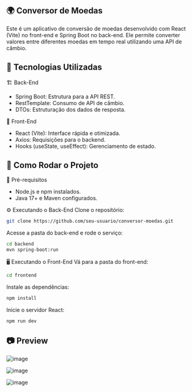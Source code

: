 ## 🌍 Conversor de Moedas
Este é um aplicativo de conversão de moedas desenvolvido com React (Vite) no front-end e Spring Boot no back-end. Ele permite converter valores entre diferentes moedas em tempo real utilizando uma API de câmbio.

## 🚀 Tecnologias Utilizadas

🏗️ Back-End
- Spring Boot: Estrutura para a API REST.
- RestTemplate: Consumo de API de câmbio.
- DTOs: Estruturação dos dados de resposta.

🎨 Front-End
- React (Vite): Interface rápida e otimizada.
- Axios: Requisições para o backend.
- Hooks (useState, useEffect): Gerenciamento de estado.

## 🔧 Como Rodar o Projeto

📌 Pré-requisitos
- Node.js e npm instalados.
- Java 17+ e Maven configurados.

⚙️ Executando o Back-End
Clone o repositório:
```bash
git clone https://github.com/seu-usuario/conversor-moedas.git
```
Acesse a pasta do back-end e rode o serviço:
```bash
cd backend
mvn spring-boot:run
```

🖥️ Executando o Front-End
Vá para a pasta do front-end:
```bash
cd frontend
```

Instale as dependências:
```bash
npm install
```

Inicie o servidor React:
```bash
npm run dev
```

## 📷 Preview

![image](https://github.com/user-attachments/assets/5816262b-153a-4afe-9d2a-5af6a0744ddc)

![image](https://github.com/user-attachments/assets/5229f459-371e-49fb-a1bc-6f72a4064d3d)

![image](https://github.com/user-attachments/assets/57f328f6-d223-4178-9ebb-3b8dc17da471)
